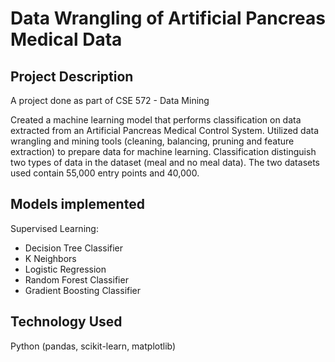 # Data Wrangling of Artificial Pancreas Medical Data
## Project Description
<!--- 
in the united states, no of people with diabetes...

most diabetes patients have to regualry take insulin in the form of injection

a medical advanced was found, that relies heavily on data science tools.

this device called an artificial pancreas automate the process.. improving quality of life..

in this project, i attempt to train a machine model that...

the data was provided by asu..

result was..

conclusions...

references
--->
A project done as part of CSE 572 - Data Mining 

Created a machine learning model that performs classification on data extracted from an Artificial Pancreas Medical Control System. 
Utilized data wrangling and mining tools (cleaning, balancing, pruning and feature extraction) to prepare data for machine learning. Classification distinguish two types of data in the dataset (meal and no meal data). The two datasets used contain 55,000 entry points and 40,000.

## Models implemented
Supervised Learning: 
- Decision Tree Classifier
- K Neighbors
- Logistic Regression
- Random Forest Classifier
- Gradient Boosting Classifier

## Technology Used
Python (pandas, scikit-learn, matplotlib)
